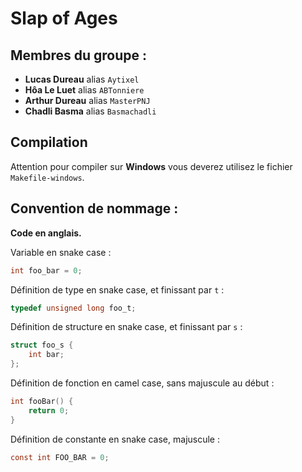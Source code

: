 # Slap of Ages

## Membres du groupe :
- **Lucas Dureau** alias `Aytixel`
- **Hôa Le Luet** alias `ABTonniere`
- **Arthur Dureau** alias `MasterPNJ`
- **Chadli Basma** alias `Basmachadli`

## Compilation

Attention pour compiler sur **Windows** vous deverez utilisez le fichier `Makefile-windows`.

## Convention de nommage :

**Code en anglais.**

Variable en snake case :
```c
int foo_bar = 0;
```

Définition de type en snake case, et finissant par `t` :
```c
typedef unsigned long foo_t;
```

Définition de structure en snake case, et finissant par `s` :
```c
struct foo_s {
    int bar;
};
```

Définition de fonction en camel case, sans majuscule au début :
```c
int fooBar() {
    return 0;
}
```

Définition de constante en snake case, majuscule :
```c
const int FOO_BAR = 0;
```
